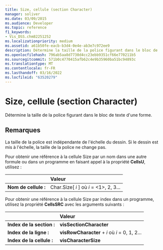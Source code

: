 ```yaml
---
title: Size, cellule (section Character)
manager: soliver
ms.date: 03/09/2015
ms.audience: Developer
ms.topic: reference
f1_keywords:
- Vis_DSS.chm82251252
ms.localizationpriority: medium
ms.assetid: a61b50fe-eacb-b3d4-0e4e-ab3e7c972ee9
description: Détermine la taille de la police figurant dans le bloc de texte d'une forme.
ms.openlocfilehash: 796ab5aa8d7730d4cc23ebb9351cf66e770211b5
ms.sourcegitcommit: 571b0c4770415afb62c4e9b35960ba51bc94893c
ms.translationtype: MT
ms.contentlocale: fr-FR
ms.lasthandoff: 03/16/2022
ms.locfileid: "63520279"
---
```

# <a name="size-cell-character-section"></a>Size, cellule (section Character)

Détermine la taille de la police figurant dans le bloc de texte d'une forme.
  
## <a name="remarks"></a>Remarques

La taille de la police est indépendante de l'échelle du dessin. Si le dessin est mis à l'échelle, la taille de la police ne change pas.
  
Pour obtenir une référence à la cellule Size par un nom dans une autre formule ou dans un programme en faisant appel à la propriété **CellsU**, utilisez : 
  
||Valeur |
|:-----|:-----|
| **Nom de cellule :**  <br/> | Char.Size[  *i*  ] où  *i*  = <1>, 2, 3... |
   
Pour obtenir une référence à la cellule Size par index dans un programme, utilisez la propriété **CellsSRC** avec les arguments suivants : 
  
||Valeur |
|:-----|:-----|
| **Index de la section :**  <br/> |**visSectionCharacter** <br/> |
| **Index de la ligne :**  <br/> |**visRowCharacter** +   *i* où *i* = 0, 1, 2... |
| **Index de la cellule :**  <br/> |**visCharacterSize** <br/> |
   

